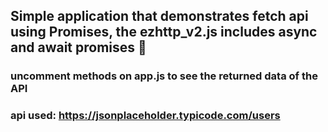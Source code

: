 ## Simple application that demonstrates fetch api using Promises, the ezhttp_v2.js includes async and await promises 👐
### uncomment methods on app.js to see the returned data of the API
### api used: https://jsonplaceholder.typicode.com/users
